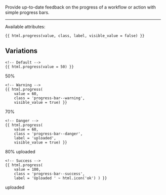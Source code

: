Provide up-to-date feedback on the progress of a workflow or action with simple progress bars.

----

Available attributes:

    {{ html.progress(value, class, label, visible_value = false) }}

## Variations

    <!-- Default -->
    {{ html.progress(value = 50) }}

<div class="progress">
    <div class="progress-bar" role="progressbar" aria-valuenow="50" aria-valuemin="0" aria-valuemax="100" style="width: 50%;">
        <span class="sr-only">50%</span>
    </div>
</div>

    <!-- Warning -->
    {{ html.progress(
        value = 60, 
        class = 'progress-bar--warning',
        visible_value = true) }}

<div class="progress">
    <div class="progress-bar progress-bar--warning" role="progressbar" aria-valuenow="70" aria-valuemin="0" aria-valuemax="100" style="width: 70%;">
        70%
    </div>
</div>

    <!-- Danger -->
    {{ html.progress(
        value = 60, 
        class = 'progress-bar--danger',
        label = 'uploaded', 
        visible_value = true) }}

<div class="progress">
    <div class="progress-bar progress-bar--danger" role="progressbar" aria-valuenow="80" aria-valuemin="0" aria-valuemax="100" style="width: 80%;">
        80% uploaded
    </div>
</div>

    <!-- Success -->
    {{ html.progress(
        value = 100, 
        class = 'progress-bar--success',
        label = 'Uploaded ' ~ html.icon('ok') ) }}

<div class="progress">
    <div class="progress-bar progress-bar--success" role="progressbar" aria-valuenow="100" aria-valuemin="0" aria-valuemax="100" style="width: 100%;">
        uploaded <i class="icon-ok"></i>
    </div>
</div>